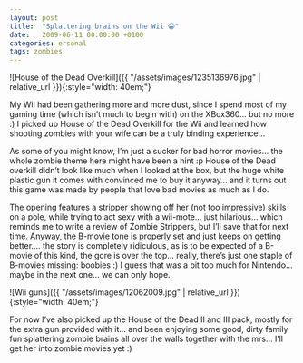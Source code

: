 ```yaml
---
layout: post
title:  "Splattering brains on the Wii 😁"
date:   2009-06-11 00:00:00 +0100
categories: ersonal
tags: zombies
---
```

![House of the Dead Overkill]({{ "/assets/images/1235136976.jpg" | relative_url }}){:style="width: 40em;"}

My Wii had been gathering more and more dust, since I spend most of my gaming time (which isn’t much to begin with) on the XBox360… but no more :) I picked up House of the Dead Overkill for the Wii and learned how shooting zombies with your wife can be a truly binding experience…

As some of you might know, I’m just a sucker for bad horror movies… the whole zombie theme here might have been a hint :p House of the Dead overkill didn’t look like much when I looked at the box, but the huge white plastic gun it comes with convinced me to buy it anyway… and it turns out this game was made by people that love bad movies as much as I do.

The opening features a stripper showing off her (not too impressive) skills on a pole, while trying to act sexy with a wii-mote… just hilarious… which reminds me to write a review of Zombie Strippers, but I’ll save that for next time. Anyway, the B-movie tone is properly set and just keeps on getting better…. the story is completely ridiculous, as is to be expected of a B-movie of this kind, the gore is over the top… really, there’s just one staple of B-movies missing: boobies :) I guess that was a bit too much for Nintendo… maybe in the next one… we can only hope.

![Wii guns]({{ "/assets/images/12062009.jpg" | relative_url }}){:style="width: 40em;"}

For now I’ve also picked up the House of the Dead II and III pack, mostly for the extra gun provided with it… and been enjoying some good, dirty family fun splattering zombie brains all over the walls together with the mrs… I’ll get her into zombie movies yet :)

